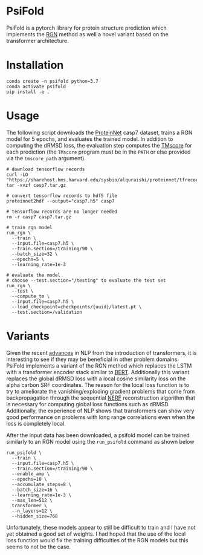 # PsiFold

PsiFold is a pytorch library for protein structure prediction which implements the [RGN](https://doi.org/10.1016/j.cels.2019.03.006) method as well a novel variant based on the transformer architecture.

# Installation
```
conda create -n psifold python=3.7
conda activate psifold
pip install -e .
```

# Usage
The following script downloads the [ProteinNet](https://doi.org/10.1186/s12859-019-2932-0) casp7 dataset, trains a RGN model for 5 epochs, and evaluates the trained model.
In addition to computing the dRMSD loss, the evaluation step computes the [TMscore](https://doi.org/10.1002/prot.20264) for each prediction (the `TMscore` program must be in the `PATH` or else provided via the `tmscore_path` argument).
```
# download tensorflow records
curl -LO "https://sharehost.hms.harvard.edu/sysbio/alquraishi/proteinnet/tfrecords/casp7.tar.gz"
tar -xvzf casp7.tar.gz

# convert tensorflow records to hdf5 file
proteinnet2hdf --output="casp7.h5" casp7

# tensorflow records are no longer needed
rm -r casp7 casp7.tar.gz

# train rgn model
run_rgn \
  --train \
  --input.file=casp7.h5 \
  --train.section=/training/90 \
  --batch_size=32 \
  --epochs=5 \
  --learning_rate=1e-3

# evaluate the model
# choose --test.section="/testing" to evaluate the test set
run_rgn \
  --test \
  --compute_tm \
  --input.file=casp7.h5 \
  --load_checkpoint=checkpoints/{uuid}/latest.pt \
  --test.section=/validation
```

# Variants
Given the recent [advances](https://arxiv.org/abs/1706.03762) in NLP from the introduction of transformers, it is interesting to see if they may be beneficial in other problem domains.
PsiFold implements a variant of the RGN method which replaces the LSTM with a transformer encoder stack similar to [BERT](https://arxiv.org/abs/1810.04805).
Additionally this variant replaces the global dRMSD loss with a local cosine similarity loss on the alpha carbon SRF coordinates.
The reason for the local loss function is to try to ameliorate the vanishing/exploding gradient problems that come from backpropagation through the sequential [NERF](https://doi.org/10.1002/jcc.25772) reconstruction algorithm that is necessary for computing global loss functions such as dRMSD.
Additionally, the experience of NLP shows that transformers can show very good performance on problems with long range correlations even when the loss is completely local.

After the input data has been downloaded, a psifold model can be trained similarly to an RGN model using the `run_psifold` command as shown below
```
run_psifold \
  --train \
  --input.file=casp7.h5 \
  --train.section=/training/90 \
  --enable_amp \
  --epochs=10 \
  --accumulate_steps=8 \
  --batch_size=16 \
  --learning_rate=1e-3 \
  --max_len=512 \
  transformer \
  --n_layers=12 \
  --hidden_size=768
```
Unfortunately, these models appear to still be difficult to train and I have not yet obtained a good set of weights.
I had hoped that the use of the local loss function would fix the training difficulties of the RGN models but this seems to not be the case.
